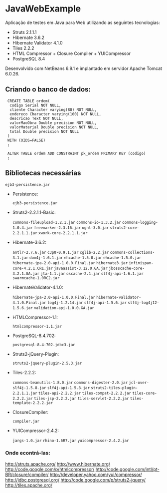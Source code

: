 # JavaWebExample

Aplicação de testes em Java para Web utilizando as seguintes tecnologias:

- Struts 2.1.1.1
- Hibernate 3.6.2
- Hibernate Validator 4.1.0
- Tiles 2.2.2
- HTML Compressor + Closure Compiler + YUICompressor
- PostgreSQL 8.4

Desenvolvido com NetBeans 6.9.1 e implantado em servidor Apache Tomcat 6.0.26.

## Criando o banco de dados:

     CREATE TABLE ordem(
      codigo Serial NOT NULL,
      cliente Character varying(80) NOT NULL,
      endereco Character varying(100) NOT NULL,
      descricao Text NOT NULL,
      valorMaoObra Double precision NOT NULL,
      valorMaterial Double precision NOT NULL,
      total Double precision NOT NULL
     )
     WITH (OIDS=FALSE)
     ;
     
     ALTER TABLE ordem ADD CONSTRAINT pk_ordem PRIMARY KEY (codigo)
     ;

## Bibliotecas necessárias

    ejb3-persistence.jar

- Persistence:

	`ejb3-persistence.jar`

- Struts2-2.2.1.1-Basic:

	`commons-fileupload-1.2.1.jar`
	`commons-io-1.3.2.jar`
	`commons-logging-1.0.4.jar`
	`freemarker-2.3.16.jar`
	`ognl-3.0.jar`
	`struts2-core-2.2.1.1.jar`
	`xwork-core-2.2.1.1.jar`
	
	
- Hibernate-3.6.2:

	`antlr-2.7.6.jar`
	`c3p0-0.9.1.jar`
	`cglib-2.2.jar`
	`commons-collections-3.1.jar`
	`dom4j-1.6.1.jar`
	`ehcache-1.5.0.jar`
	`ehcache-1.5.0.jar`
	`hibernate-jpa-2.0-api-1.0.0.Final.jar`
	`hibernate3.jar`
	`infinispan-core-4.2.1.CR1.jar`
	`javaassist-3.12.0.GA.jar`
	`jbosscache-core-3.2.1.GA.jar`
	`jta-1.1.jar`
	`oscache-2.1.jar`
	`slf4j-api-1.6.1.jar`
	`swarmcache-1.0RC2.jar`
	
- HibernateValidator-4.1.0:

	`hibernate-jpa-2.0-api-1.0.0.Final.jar`
	`hibernate-validator-4.1.0.Final.jar`
	`log4j-1.2.14.jar`
	`slf4j-api-1.5.6.jar`
	`slf4j-log4j12-1.5.6.jar`
	`validation-api-1.0.0.GA.jar`
	
- HTMLCompressor-1.1:

	`htmlcompressor-1.1.jar`
	
- PostgreSQL-8.4.702:

	`postgresql-8.4-702.jdbc3.jar`
	
- Struts2-jQuery-Plugin:

	`struts2-jquery-plugin-2.5.3.jar`
	
- Tiles-2.2.2:

	`commons-beanutils-1.8.0.jar`
	`commons-digester-2.0.jar`
	`jcl-over-slf4j-1.5.8.jar`
	`slf4j-api-1.5.8.jar`
	`struts2-tiles-plugin-2.2.1.1.jar`
	`tiles-api-2.2.2.jar`
	`tiles-compat-2.2.2.jar`
	`tiles-core-2.2.2.jar`
	`tiles-jsp-2.2.2.jar`
	`tiles-servlet-2.2.2.jar`
	`tiles-template-2.2.2.jar`
	
- ClosureCompiler:

	`compiler.jar`
	
- YUICompressor-2.4.2:

	`jargs-1.0.jar`
	`rhino-1.6R7.jar`
	`yuicompressor-2.4.2.jar`
	
### Onde econtrá-las:
http://struts.apache.org/
http://www.hibernate.org/
http://code.google.com/p/htmlcompressor/
http://code.google.com/intl/pt-BR/closure/compiler/
http://developer.yahoo.com/yui/compressor/
http://jdbc.postgresql.org/
http://code.google.com/p/struts2-jquery/
http://tiles.apache.org/
